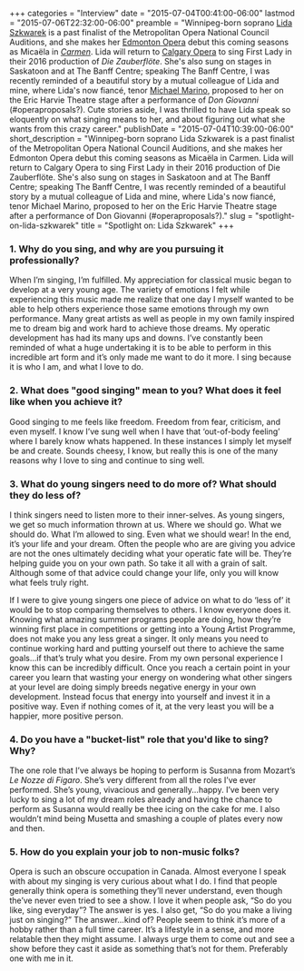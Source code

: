 +++
categories = "Interview"
date = "2015-07-04T00:41:00-06:00"
lastmod = "2015-07-06T22:32:00-06:00"
preamble = "Winnipeg-born soprano [Lida Szkwarek](/scene/people/lida-szkwarek/) is a past finalist of the Metropolitan Opera National Council Auditions, and she makes her [Edmonton Opera](/scene/companies/edmonton-opera/) debut this coming seasons as Micaëla in [*Carmen*](http://www.edmontonopera.com/season/2015-16/carmen). Lida will return to [Calgary Opera](/scene/people/calgary-opera/) to sing First Lady in their 2016 production of *Die Zauberflöte*. She's also sung on stages in Saskatoon and at The Banff Centre; speaking The Banff Centre, I was recently reminded of a beautiful story by a mutual colleague of Lida and mine, where Lida's now fiancé, tenor [Michael Marino](https://twitter.com/marino_fulltime), proposed to her on the Eric Harvie Theatre stage after a performance of *Don Giovanni* (#operaproposals?). Cute stories aside, I was thrilled to have Lida speak so eloquently on what singing means to her, and  about figuring out what she wants from this crazy career."
publishDate = "2015-07-04T10:39:00-06:00"
short_description = "Winnipeg-born soprano Lida Szkwarek is a past finalist of the Metropolitan Opera National Council Auditions, and she makes her Edmonton Opera debut this coming seasons as Micaëla in Carmen. Lida will return to Calgary Opera to sing First Lady in their 2016 production of Die Zauberflöte. She's also sung on stages in Saskatoon and at The Banff Centre; speaking The Banff Centre, I was recently reminded of a beautiful story by a mutual colleague of Lida and mine, where Lida's now fiancé, tenor Michael Marino, proposed to her on the Eric Harvie Theatre stage after a performance of Don Giovanni (#operaproposals?)."
slug = "spotlight-on-lida-szkwarek"
title = "Spotlight on: Lida Szkwarek"
+++

### 1. Why do you sing, and why are you pursuing it professionally?

When I’m singing, I’m fulfilled. My appreciation for classical music began to develop at a very young age. The variety of emotions I felt while experiencing this music made me realize that one day I myself wanted to be able to help others experience those same emotions through my own performance. Many great artists as well as people in my own family inspired me to dream big and work hard to achieve those dreams.  My operatic development has had its many ups and downs.  I’ve constantly been reminded of what a huge undertaking it is to be able to perform in this incredible art form and it’s only made me want to do it more. I sing because it is who I am, and what I love to do.

### 2. What does "good singing" mean to you? What does it feel like when you achieve it?

Good singing to me feels like freedom.  Freedom from fear, criticism, and even myself.  I know I’ve sung well when I have that ‘out-of-body feeling’ where I barely know whats happened. In these instances I simply let myself be and create. Sounds cheesy, I know, but really this is one of the many reasons why I love to sing and continue to sing well.

### 3. What do young singers need to do more of? What should they do less of?

I think singers need to listen more to their inner-selves.  As young singers, we get so much information thrown at us. Where we should go. What we should do. What I’m allowed to sing. Even what we should wear! In the end, it’s your life and your dream. Often the people who are are giving you advice are not the ones ultimately deciding what your operatic fate will be. They’re helping guide you on your own path. So take it all with a grain of salt. Although some of that advice could change your life, only you will know what feels truly right.  

If I were to give young singers one piece of advice on what to do ‘less of’ it would be to stop comparing themselves to others. I know everyone does it. Knowing what amazing summer programs people are doing, how they’re winning first place in competitions or getting into a Young Artist Programme, does not make you any less great a singer. It only means you need to continue working hard and putting yourself out there to achieve the same goals...if that’s truly what you desire. From my own personal experience I know this can be incredibly difficult. Once you reach a certain point in your career you learn that wasting your energy on wondering what other singers at your level are doing simply breeds negative energy in your own development. Instead focus that energy into yourself and invest it in a positive way. Even if nothing comes of it, at the very least you will be a happier, more positive person.  

### 4. Do you have a "bucket-list" role that you'd like to sing? Why?

The one role that I’ve always be hoping to perform is Susanna from Mozart’s *Le Nozze di Figaro*.  She’s very different from all the roles I’ve ever performed.  She’s young, vivacious and generally...happy.  I’ve been very lucky to sing a lot of my dream roles already and having the chance to perform as Susanna would really be thee icing on the cake for me.  I also wouldn’t mind being Musetta and smashing a couple of plates every now and then. 

### 5. How do you explain your job to non-music folks?

Opera is such an obscure occupation in Canada.  Almost everyone I speak with about my singing is very curious about what I do.  I find that people generally think opera is something they’ll never understand, even though the’ve never even tried to see a show.  I love it when people ask, “So do you like, sing everyday”?  The answer is yes.  I also get, “So do you make a living just on singing?” The answer...kind of? People seem to think it’s more of a hobby rather than a full time career. It’s a lifestyle in a sense, and more relatable then they might assume. I always urge them to come out and see a show before they cast it aside as something that’s not for them. Preferably one with me in it.  
